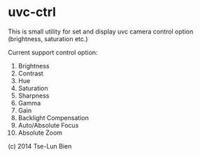 # uvc-ctrl
This is small utility for set and display uvc camera control option (brightness, saturation etc.)

Current support control option:

1.    Brightness
2.    Contrast
3.    Hue
4.    Saturation
5.    Sharpness
6.    Gamma
7.    Gain
8.    Backlight Compensation
9.    Auto/Absolute Focus
10.   Absolute Zoom
	

(c) 2014 Tse-Lun Bien